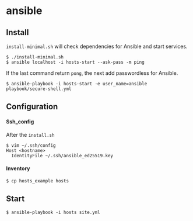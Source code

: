 # ansible

## Install
`install-minimal.sh` will check dependencies for Ansible and start services.

    $ ./install-minimal.sh
    $ ansible localhost -i hosts-start --ask-pass -m ping

If the last command return `pong`, the next add passwordless for Ansible.

    $ ansible-playbook -i hosts-start -e user_name=ansible playbook/secure-shell.yml

## Configuration

#### Ssh_config
After the `install.sh`

    $ vim ~/.ssh/config
    Host <hostname>
      IdentityFile ~/.ssh/ansible_ed25519.key

#### Inventory

    $ cp hosts_example hosts

## Start

    $ ansible-playbook -i hosts site.yml
